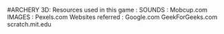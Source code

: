 #ARCHERY 3D:
Resources used in this game :
  SOUNDS : Mobcup.com
  IMAGES : Pexels.com
Websites referred :
  Google.com
  GeekForGeeks.com
  scratch.mit.edu
